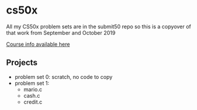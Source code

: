 # cs50x
All my CS50x problem sets are in the submit50 repo so this is a copyover of that work from September and October 2019

[Course info available here](https://cs50.harvard.edu/x/2019/)

## Projects
- problem set 0: scratch, no code to copy
- problem set 1:
  - mario.c
  - cash.c
  - credit.c
